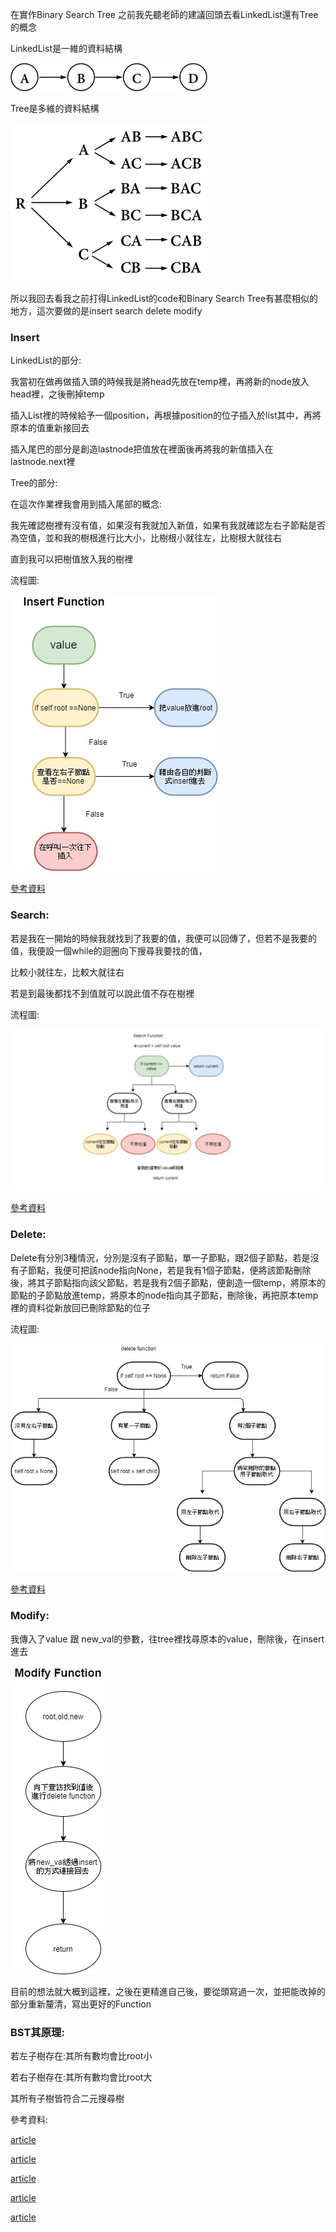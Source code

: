 
在實作Binary Search Tree 之前我先聽老師的建議回頭去看LinkedList還有Tree的概念

LinkedList是一維的資料結構

![title](https://github.com/DarrenLUCreate/DarreNC/blob/master/Img/linklist.png)

Tree是多維的資料結構

![title](https://github.com/DarrenLUCreate/DarreNC/blob/master/Img/tree.png)

所以我回去看我之前打得LinkedList的code和Binary Search Tree有甚麼相似的地方，這次要做的是insert search delete modify

### Insert

LinkedList的部分:

我當初在做再做插入頭的時候我是將head先放在temp裡，再將新的node放入head裡，之後刪掉temp

插入List裡的時候給予一個position，再根據position的位子插入於list其中，再將原本的值重新接回去

插入尾巴的部分是創造lastnode把值放在裡面後再將我的新值插入在lastnode.next裡

Tree的部分:

在這次作業裡我會用到插入尾部的概念:

我先確認樹裡有沒有值，如果沒有我就加入新值，如果有我就確認左右子節點是否為空值，並和我的樹根進行比大小，比樹根小就往左，比樹根大就往右

直到我可以把樹值放入我的樹裡

流程圖:

![title](https://github.com/DarrenLUCreate/DarreNC/blob/master/Img/Insert.jpg)

[參考資料](http://alrightchiu.github.io/SecondRound/binary-search-tree-searchsou-xun-zi-liao-insertxin-zeng-zi-liao.html)




### Search:

若是我在一開始的時候我就找到了我要的值，我便可以回傳了，但若不是我要的值，我便設一個while的迴圈向下搜尋我要找的值，

比較小就往左，比較大就往右

若是到最後都找不到值就可以說此值不存在樹裡

流程圖:

![title](https://github.com/DarrenLUCreate/DarreNC/blob/master/Img/search.png)

[參考資料](http://alrightchiu.github.io/SecondRound/binary-search-tree-searchsou-xun-zi-liao-insertxin-zeng-zi-liao.html)


### Delete:

Delete有分別3種情況，分別是沒有子節點，單一子節點，跟2個子節點，若是沒有子節點，我便可把該node指向None，若是我有1個子節點，便將該節點刪除後，將其子節點指向該父節點，若是我有2個子節點，便創造一個temp，將原本的節點的子節點放進temp，將原本的node指向其子節點，刪除後，再把原本temp裡的資料從新放回已刪除節點的位子

流程圖:

![title](https://github.com/DarrenLUCreate/DarreNC/blob/master/Img/delete.jpg)

[參考資料](http://alrightchiu.github.io/SecondRound/binary-search-tree-sortpai-xu-deleteshan-chu-zi-liao.html)


### Modify:

我傳入了value 跟 new_val的參數，往tree裡找尋原本的value，刪除後，在insert進去

![title](https://github.com/DarrenLUCreate/DarreNC/blob/master/Img/modify.jpg)


目前的想法就大概到這裡，之後在更精進自己後，要從頭寫過一次，並把能改掉的部分重新釐清，寫出更好的Function


### BST其原理:

若左子樹存在:其所有數均會比root小

若右子樹存在:其所有數均會比root大

其所有子樹皆符合二元搜尋樹




參考資料:

[article](http://alrightchiu.github.io/SecondRound/treeshu-introjian-jie.html)

[article](http://alrightchiu.github.io/SecondRound/linked-list-introjian-jie.html)

[article](https://www.geeksforgeeks.org/binary-search-tree-data-structure/)

[article](https://www.geeksforgeeks.org/binary-search-tree-set-1-search-and-insertion/)

[article](https://www.geeksforgeeks.org/binary-search-tree-set-2-delete/)











